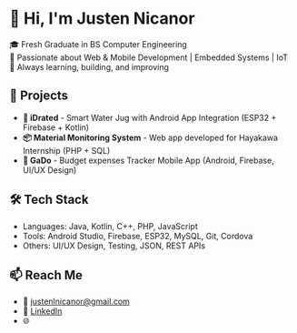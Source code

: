 # 👋 Hi, I'm Justen Nicanor

🎓 Fresh Graduate in BS Computer Engineering  
🔧 Passionate about Web & Mobile Development | Embedded Systems | IoT  
🚀 Always learning, building, and improving

## 💼 Projects
- **🌊 iDrated** - Smart Water Jug with Android App Integration (ESP32 + Firebase + Kotlin)  
- **📦 Material Monitoring System** - Web app developed for Hayakawa Internship (PHP + SQL)  
- **📱 GaDo** - Budget expenses Tracker Mobile App (Android, Firebase, UI/UX Design)

## 🛠️ Tech Stack
- Languages: Java, Kotlin, C++, PHP, JavaScript  
- Tools: Android Studio, Firebase, ESP32, MySQL, Git, Cordova  
- Others: UI/UX Design, Testing, JSON, REST APIs


## 📫 Reach Me
- 📧 justenlnicanor@gmail.com  
- 💼 [LinkedIn](https://www.linkedin.com/in/justen-nicanor-877b5a355?utm_source=share&utm_campaign=share_via&utm_content=profile&utm_medium=android_app)  
- 🌐 
